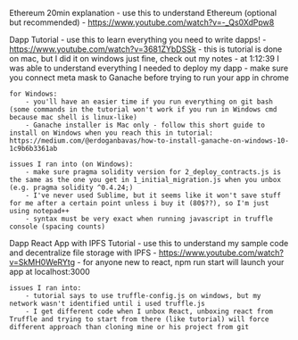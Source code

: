 Ethereum 20min explanation - use this to understand Ethereum (optional but recommended)
	- https://www.youtube.com/watch?v=-_Qs0XdPpw8

Dapp Tutorial - use this to learn everything you need to write dapps!
	- https://www.youtube.com/watch?v=3681ZYbDSSk
	- this is tutorial is done on mac, but I did it on windows just fine, check out my notes
	- at 1:12:39 I was able to understand everything I needed to deploy my dapp - make sure you connect meta mask to Ganache before trying to run your app in chrome

	for Windows:
		- you'll have an easier time if you run everything on git bash (some commands in the tutorial won't work if you run in Windows cmd because mac shell is linux-like)
		- Ganache installer is Mac only - follow this short guide to install on Windows when you reach this in tutorial: https://medium.com/@erdoganbavas/how-to-install-ganache-on-windows-10-1c9b6b3361ab

	issues I ran into (on Windows):
		- make sure pragma solidity version for 2_deploy_contracts.js is the same as the one you get in 1_initial_migration.js when you unbox (e.g. pragma solidity ^0.4.24;)
		- I've never used Sublime, but it seems like it won't save stuff for me after a certain point unless i buy it (80$??), so I'm just using notepad++
		- syntax must be very exact when running javascript in truffle console (spacing counts)

Dapp React App with IPFS Tutorial - use this to understand my sample code and decentralize file storage with IPFS
	- https://www.youtube.com/watch?v=SkMH0WeRYtg
	- for anyone new to react, npm run start will launch your app at localhost:3000

	issues I ran into:
		- tutorial says to use truffle-config.js on windows, but my network wasn't identified until i used truffle.js
		- I get different code when I unbox React, unboxing react from Truffle and trying to start from there (like tutorial) will force different approach than cloning mine or his project from git
	




